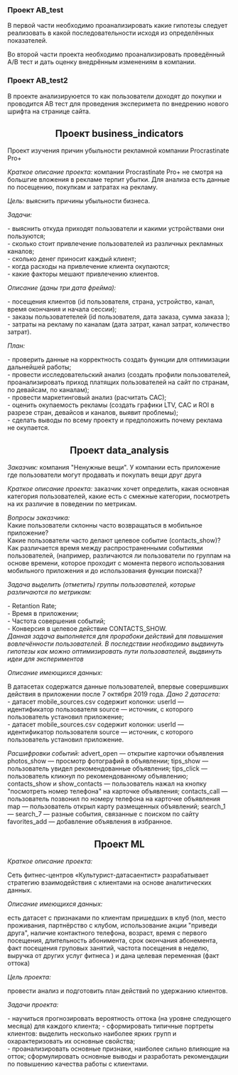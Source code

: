 <h3> Проект AB_test </h3>
<p>
В первой части необходимо проанализировать какие гипотезы следует реализовать в какой последовательности исходя из определённых показателей.
</p>
<p>
Во второй части проекта необходимо проанализировать проведённый А/В тест и дать оценку внедрённым изменениям в компании. 

<h3>Проект AB_test2</h2>
<p>
В проекте анализируюется то как пользователи доходят до покупки и проводится АВ тест для проведения эксперимета по внедрению нового шрифта на странице сайта.
 </p>
 
 <h2 align="center">Проект business_indicators</h2>
 <p>
 Проект изучения причин убыльности рекламной компании Procrastinate Pro+
 </p>
 <p>
 <i>Краткое описание проекта:</i>
 компании Procrastinate Pro+ не смотря на большгие вложения в рекламе терпит убытки. Для анализа есть данные по посещению, покупкам и затратах на рекламу.
</p>
<p>
 <i>Цель:</i>
 выяснить причины убыльности бизнеса.
</p>
<p>
<i>Задачи:</i>
 </p>
 <p>
 - выяснить откуда приходят пользователи и какими устройствами они пользуются;<br>
 - сколько стоит привлечение пользователей из различных рекламных каналов;<br>
 - сколько денег приносит каждый клиент;<br>
 - когда расходы на привлечение клиента окупаются;<br>
 - какие факторы мешают привлечению клиентов.
</p>
<p>
 <i>Описание (даны три дата фрейма):</i>
 </p>
<p>
 - посещения клиентов (id пользователя, страна, устройство, канал, время окончания и начала сессии);<br>
- заказы пользоватетелей (id пользователя, дата заказа, сумма заказа );<br>
- затраты на рекламу по каналам (дата затрат, канал затрат, количество затрат).
</p>

 <i>План:</i>
</p>
<p>
- проверить данные на корректность создать функции для оптимизации дальнейшей работы;<br>
- провести исследовательский анализ (создать профили пользователей, проанализировать приход платящих пользователей на сайт по странам, по девайсам, по каналам);<br>
- провести маркетинговый анализ (расчитать САС);<br>
- оценить окупаемость рекламы (создать графики LTV, CAC и ROI в разрезе стран, девайсов и каналов, выявит проблемы);<br>
- сделать выводы по всему проекту и предположить почему реклама не окупается.
</p>

<h2 align="center">Проект data_analysis</h2>
 <p>
 <i>Заказчик:</i>
 компания "Ненужные вещи". У компании есть приложение где пользователи могут продавать и покупать вещи друг друга
 </p>
 <p>
 <i>Краткое описание проекта:</i>
 заказчик хочет определить, какая основная категория пользователей, какие есть с смежные категории, посмотреть на их различие в поведении по метрикам.
</p>
<p>
 <i>Вопросы заказчика:</i><br>
Какие пользователи склонны часто возвращаться в мобильное приложение?<br>
Какие пользователи часто делают целевое событие (contacts_show)?<br>
Как различается время между распространенными событиями пользователей, (например, различаются ли пользователи по группам на основе времени, которое проходит с момента первого использования мобильного приложения и до использования функции поиска)?
</p>
<p>
 <i>Задача выделить (отметить) группы пользователей, которые различаются по метрикам:</i>
</p>
<p>
- Retantion Rate;<br>
- Время в приложении;<br>
- Частота совершения событий;<br>
- Конверсия в целевое действие CONTACTS_SHOW.<br>
<i> Данная задача выполняется для прорабоки действий для повышения вовлечённости пользователей. В последствии необходимо выдвинуть гипотезы как можно оптимизировать пути пользователей, выдвинуть идеи для экспериментов</i>
</p>
 <p>
  <i>Описание имеющихся данных:</i>
</p>
<p>
 В датасетах содержатся данные пользователей, впервые совершивших действия в приложении после 7 октября 2019 года.
 <i>Дано 2 датасета:</i> <br>
- датасет mobile_sources.csv содержит колонки: userId — идентификатор пользователя source — источник, с которого пользователь установил приложение;<br>
- датасет mobile_sources.csv содержит колонки: userId — идентификатор пользователя source — источник, с которого пользователь установил приложение.<br>
 </p>
 <p>
 <i>Расшифровки событий:</i>
 advert_open — открытие карточки объявления photos_show — просмотр фотографий в объявлении; tips_show — пользователь увидел рекомендованные объявления; tips_click — пользователь кликнул по рекомендованному объявлению; contacts_show и show_contacts — пользователь нажал на кнопку "посмотреть номер телефона" на карточке объявления; contacts_call — пользователь позвонил по номеру телефона на карточке объявления map — пользователь открыл карту размещенных объявлений; search_1 — search_7 — разные события, связанные с поиском по сайту favorites_add — добавление объявления в избранное. <br>
</p>

<h2 align="center">Проект ML</h2> 
<p>
 <i>Краткое описание проекта:</i>
</p>
<p>
Сеть фитнес-центров «Культурист-датасаентист» разрабатывает стратегию взаимодействия с клиентами на основе аналитических данных.
</p>
 <p>
  <i>Описание имеющихся данных:</i>
</p>
<p>
есть датасет с признаками по клиентам пришедших в клуб (пол, место проживания, партнёрство с клубом, использование акции "приведи друга", наличие контактного телефона, возраст, время с первого посещения, длительность абонимента, срок окончания абонемента, факт посещения груповых занятий, частота посещения в неделю, выручка от других услуг фитнеса ) и дана целевая переменная (факт оттока)
</p>
<p>
<i>Цель проекта:</i>
</p>
<p>
 провести анализ и подготовить план действий по удержанию клиентов.
</p>
<p>
<i>Задачи проекта:</i>
</p>
<p>
- научиться прогнозировать вероятность оттока (на уровне следующего месяца) для каждого клиента;
- сформировать типичные портреты клиентов: выделить несколько наиболее ярких групп и охарактеризовать их основные свойства; <br>
- проанализировать основные признаки, наиболее сильно влияющие на отток; сформулировать основные выводы и разработать рекомендации по повышению качества работы с клиентами.<br>
</p>
























